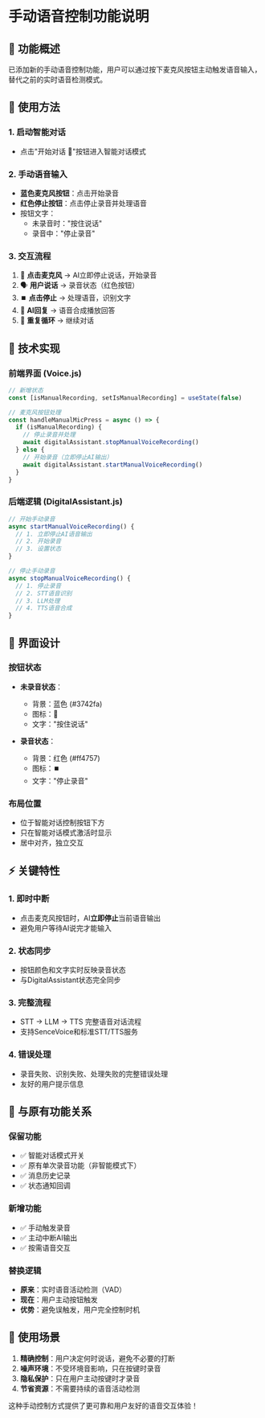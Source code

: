 # 手动语音控制功能说明

## 🎯 功能概述

已添加新的手动语音控制功能，用户可以通过按下麦克风按钮主动触发语音输入，替代之前的实时语音检测模式。

## 🎤 使用方法

### 1. 启动智能对话
- 点击"开始对话 🎤"按钮进入智能对话模式

### 2. 手动语音输入
- **蓝色麦克风按钮**：点击开始录音
- **红色停止按钮**：点击停止录音并处理语音
- 按钮文字：
  - 未录音时："按住说话"
  - 录音中："停止录音"

### 3. 交互流程
1. 🎤 **点击麦克风** → AI立即停止说话，开始录音
2. 🗣️ **用户说话** → 录音状态（红色按钮）
3. ⏹️ **点击停止** → 处理语音，识别文字
4. 🤖 **AI回复** → 语音合成播放回答
5. 🔄 **重复循环** → 继续对话

## 🔧 技术实现

### 前端界面 (Voice.js)
```javascript
// 新增状态
const [isManualRecording, setIsManualRecording] = useState(false)

// 麦克风按钮处理
const handleManualMicPress = async () => {
  if (isManualRecording) {
    // 停止录音并处理
    await digitalAssistant.stopManualVoiceRecording()
  } else {
    // 开始录音（立即停止AI输出）
    await digitalAssistant.startManualVoiceRecording()
  }
}
```

### 后端逻辑 (DigitalAssistant.js)
```javascript
// 开始手动录音
async startManualVoiceRecording() {
  // 1. 立即停止AI语音输出
  // 2. 开始录音
  // 3. 设置状态
}

// 停止手动录音
async stopManualVoiceRecording() {
  // 1. 停止录音
  // 2. STT语音识别
  // 3. LLM处理
  // 4. TTS语音合成
}
```

## 🎨 界面设计

### 按钮状态
- **未录音状态**：
  - 背景：蓝色 (#3742fa)
  - 图标：🎤
  - 文字："按住说话"

- **录音状态**：
  - 背景：红色 (#ff4757)  
  - 图标：⏹️
  - 文字："停止录音"

### 布局位置
- 位于智能对话控制按钮下方
- 只在智能对话模式激活时显示
- 居中对齐，独立交互

## ⚡ 关键特性

### 1. 即时中断
- 点击麦克风按钮时，AI**立即停止**当前语音输出
- 避免用户等待AI说完才能输入

### 2. 状态同步
- 按钮颜色和文字实时反映录音状态
- 与DigitalAssistant状态完全同步

### 3. 完整流程
- STT → LLM → TTS 完整语音对话流程
- 支持SenceVoice和标准STT/TTS服务

### 4. 错误处理
- 录音失败、识别失败、处理失败的完整错误处理
- 友好的用户提示信息

## 🔄 与原有功能关系

### 保留功能
- ✅ 智能对话模式开关
- ✅ 原有单次录音功能（非智能模式下）
- ✅ 消息历史记录
- ✅ 状态通知回调

### 新增功能
- ✅ 手动触发录音
- ✅ 主动中断AI输出
- ✅ 按需语音交互

### 替换逻辑
- **原来**：实时语音活动检测（VAD）
- **现在**：用户主动按钮触发
- **优势**：避免误触发，用户完全控制时机

## 🎯 使用场景

1. **精确控制**：用户决定何时说话，避免不必要的打断
2. **噪声环境**：不受环境音影响，只在按键时录音
3. **隐私保护**：只在用户主动按键时才录音
4. **节省资源**：不需要持续的语音活动检测

这种手动控制方式提供了更可靠和用户友好的语音交互体验！